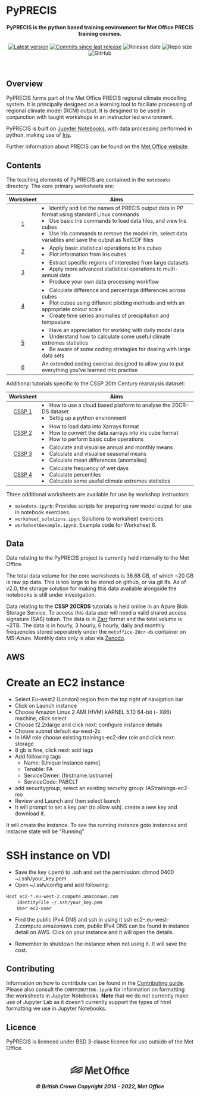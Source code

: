 # PyPRECIS

<h4 align="center">
PyPRECIS is the python based training environment for Met Office PRECIS training courses.
</h4>

<p align="center">
<!-- Github Sheilds - comment out until repo is public -->
<!-- https://shields.io/ is a good source of these -->
<a href="https://github.com/MetOffice/PyPRECIS/releases">
    <img src="https://img.shields.io/github/tag/MetOffice/PyPRECIS.svg"
        alt="Latest version" /></a>
<a href="https://github.com/MetOffice/PyPRECIS/commits/master">
     <img src="https://img.shields.io/github/commits-since/MetOffice/PyPRECIS/latest.svg"
          alt="Commits since last release" /></a>
<img src="https://img.shields.io/github/release-date/MetOffice/PyPRECIS.svg"
    alt="Release date" /></a>
<img src="https://img.shields.io/github/repo-size/MetOffice/PyPRECIS.svg"
    alt="Repo size" /></a>
<img alt="GitHub" src="https://img.shields.io/github/license/metoffice/PyPRECIS?style=flat">
    </p>
<br>



## Overview
PyPRECIS forms part of the Met Office PRECIS regional climate modelling system.  It is principally designed as a learning tool to faciliate processing of regional climate model (RCM) output.  It is desgined to be used in conjunction with taught workshops in an instructor led environment.

PyPRECIS is built on [Jupyter Notebooks](https://jupyter.org/), with data processing performed in python, making use of [Iris](https://scitools.org.uk/iris/docs/latest/).

Further information about PRECIS can be found on the [Met Office website](https://www.metoffice.gov.uk/precis).

## Contents
The teaching elements of PyPRECIS are contained in the `notebooks` directory. The core primary worksheets are:

Worksheet | Aims
:----: | -----------
[1](notebooks/worksheet1.ipynb) | <li>Identify and list the names of PRECIS output data in PP format using standard Linux commands</li><li>Use basic Iris commands to load data files, and view Iris cubes</li><li>Use Iris commands to remove the model rim, select data variables and save the output as NetCDF files</li>
[2](notebooks/worksheet2.ipynb) | <li>Apply basic statistical operations to Iris cubes</li><li>Plot information from Iris cubes</li>
[3](notebooks/worksheet3.ipynb) | <li>Extract specific regions of interested from large datasets</li><li>Apply more advanced statistical operations to multi-annual data</li><li>Produce your own data processing workflow</li>  
[4](notebooks/worksheet4.ipynb) | <li>Calculate difference and percentage differences across cubes</li><li>Plot cubes using different plotting methods and with an appropriate colour scale</li><li>Create time series anomalies of precipitation and tempeature</li>  
[5](notebooks/worksheet5.ipynb) | <li>Have an appreciation for working with daily model data</li><li>Understand how to calculate some useful climate extremes statistics</li><li>Be aware of some coding stratagies for dealing with large data sets</li></ul>  
[6](notebooks/worksheet6.ipynb) | An extended coding exercise designed to allow you to put everything you've learned into practise  

Additional tutorials specific to the CSSP 20th Century reanalysis dataset:

Worksheet | Aims
:----: | -----------
[CSSP 1](notebooks/CSSP_20CRDS_Tutorials/Introduction.ipynb) | <li>How to use a cloud based platform to analyse the 20CR-DS dataset</li><li>Settig up a python environment</li>
[CSSP 2](notebooks/CSSP_20CRDS_Tutorials/tutorial_1_data_access.ipynb) | <li>How to load data into Xarrays format</li><li>How to convert the data xarrays into iris cube format</li><li>How to perform basic cube operations</li>
[CSSP 3](notebooks/CSSP_20CRDS_Tutorials/tutorial_3_basic_analysis.ipynb) | <li>Calculate and visualise annual and monthly means</li><li>Calculate and visualise seasonal means</li><li>Calculate mean differences (anomalies)</li>
[CSSP 4](notebooks/CSSP_20CRDS_Tutorials/tutorial_4_advance_analysis.ipynb) | <li>Calculate frequency of wet days</li><li>Calculate percentiles</li><li>Calculate some useful climate extremes statistics</li>

Three additional worksheets are available for use by workshop instructors:

* `makedata.ipynb`: Provides scripts for preparing raw model output for use in notebook exercises.
* `worksheet_solutions.ipyn`: Solutions to worksheet exercices.
* `worksheet6example.ipynb`: Example code for Worksheet 6.

## Data
Data relating to the PyPRECIS project is currently held internally to the Met Office.

The total data volume for the core worksheets is 36.68 GB, of which ~20 GB is raw pp data. This is too large to be stored on github, or via git lfs.
As of v2.0, the storage solution for making this data available alongside the notebooks is still under investgation.

Data relating to the **CSSP 20CRDS** tutorials is held online in an Azure Blob Storage Service. To access this data user will need a valid shared access signature (SAS) token.  The data is in [Zarr](https://zarr.readthedocs.io/en/stable/) format and the total volume is ~2TB. The data is in hourly, 3 hourly, 6 hourly, daily and monthly frequencies stored seperatrely under the `metoffice-20cr-ds` container on MS-Azure. Monthly data only is also via [Zenodo](https://zenodo.org/record/2558135).


## AWS

# Create an EC2 instance

* Select Eu-west2 (London) region from the top right of navigation bar
* Click on Launch instance
* Choose Amazon Linux 2 AMI (HVM) kARNEL 5.10 64-bit (- X86) machine, click select
* Choose t2.2xlarge and click next: configure instance details
* Choose subnet default eu-west-2c
* In IAM role choose existing trainings-ec2-dev role and click next: storage
* 8 gb is fine, click next: add tags
* Add following tags
  * Name: [Unique Instance name]
  * Tenable: FA
  * ServiceOwner: [firstname.lastname]
  * ServiceCode: PABCLT
* add securitygroup, select an existing security group: IAStrainings-ec2-mo
* Review and Launch and then select launch
* It will prompt to set a key pair (to allow ssh). create a new key and download it.

It will create the instance. To see the running instance goto instances and instacne state will be "Running"

# SSH instance on VDI


* Save the key (.pem)  to .ssh and set the permission: chmod 0400 ~/.ssh/your_key.pem
* Open ~/.ssh/config and add following:

```
Host ec2-*.eu-west-2.compute.amazonaws.com
    IdentityFile ~/.ssh/your_key.pem
    User ec2-user

```

* Find the public IPv4 DNS and ssh in using it ssh ec2-<ip address>.eu-west-2.compute.amazonaws.com, public IPv4 DNS can be found in instance detail on AWS. Click on your instance and it will open the details.

* Remember to shutdown the instance when not using it. It will save the cost.





## Contributing
Information on how to contribute can be found in the [Contributing guide](CONTRIBUTING.md).
Please also consult the `CONTRIBUTING.ipynb` for information on formatting the worksheets in Jupyter Notebooks.  **Note** that we do not currently make use of Jupyter Lab as it doesn't currently support the types of html formatting we use in Jupyter Notebooks.

## Licence
PyPRECIS is licenced under BSD 3-clause licence for use outside of the Met Office.

<h5 align="center">
<img src="notebooks/img/MO_MASTER_black_mono_for_light_backg_RBG.png" width="200" alt="Met Office"> <br>
&copy; British Crown Copyright 2018 - 2022, Met Office
</h5>
